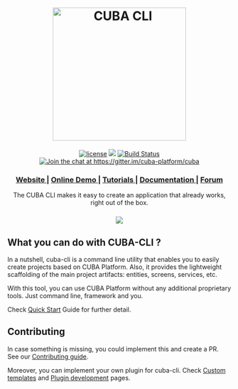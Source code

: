 <h1 align="center"> <a href="https://www.cuba-platform.com/"><img src="https://github.com/cuba-platform/cuba-cli/blob/master/img/logo-title.png" alt="CUBA CLI" width="300" align="center"></a>
</h1>

<p align="center">
<a href="http://www.apache.org/licenses/LICENSE-2.0"><img src="https://img.shields.io/badge/license-Apache%20License%202.0-blue.svg?style=flat" alt="license" title=""></a>
<a href='https://bintray.com/cuba-platform/tools/cuba-cli/_latestVersion'><img src='https://api.bintray.com/packages/cuba-platform/tools/cuba-cli/images/download.svg'></a>
<a href="https://travis-ci.org/cuba-platform/cuba-cli"><img src="https://travis-ci.org/cuba-platform/cuba-cli.svg?branch=master" alt="Build Status" title=""></a>
<a href="https://gitter.im/cuba-platform/cuba"><img src="https://badges.gitter.im/Join%20Chat.svg" alt="Join the chat at https://gitter.im/cuba-platform/cuba" title=""></a>
</p>

<div align="center">
  <h3>
    <a href="https://www.cuba-platform.com/" target="_blank">
      Website
    </a>
    <span> | </span>
    <a href="https://www.cuba-platform.com/online-demo" target="_blank">
      Online Demo
    </a>
    <span> | </span>
    <a href="https://www.cuba-platform.com/tutorials" target="_blank">
      Tutorials
    </a>
    <span> | </span>
    <a href="https://www.cuba-platform.com/documentation" target="_blank">
      Documentation
    </a>
    <span> | </span>
    <a href="https://www.cuba-platform.com/discuss/" target="_blank">
      Forum
    </a>
  </h3>
</div>

<p align="center">
The CUBA CLI makes it easy to create an application that already works, right out of the box.
</p>
<h3 align="center">
<img src="https://github.com/cuba-platform/cuba-cli/blob/master/img/cuba-cli-demo.gif" align="center">
</h3>

## What you can do with CUBA-CLI ?

In a nutshell, cuba-cli is a command line utility that enables you to easily create projects based on CUBA Platform. Also, it provides the lightweight scaffolding of the main project artifacts: entities, screens, services, etc.

With this tool, you can use CUBA Platform without any additional proprietary tools. Just command line, framework and you.

Check [Quick Start](https://github.com/cuba-platform/cuba-cli/wiki/Quick-Start) Guide for further detail.

## Contributing

In case something is missing, you could implement this and create a PR. See our [Contributing guide](https://github.com/cuba-platform/cuba-cli/blob/master/CONTRIBUTING.md).

Moreover, you can implement your own plugin for cuba-cli. Check [Custom templates](https://github.com/cuba-platform/cuba-cli/wiki/Custom-templates) and [Plugin development]() pages.